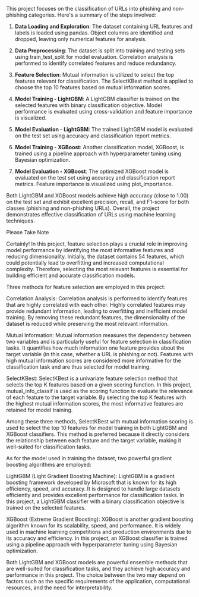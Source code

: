 This project focuses on the classification of URLs into phishing and non-phishing categories. Here's a summary of the steps involved:

1. **Data Loading and Exploration**: The dataset containing URL features and labels is loaded using pandas. Object columns are identified and dropped, leaving only numerical features for analysis.

2. **Data Preprocessing**: The dataset is split into training and testing sets using train_test_split for model evaluation. Correlation analysis is performed to identify correlated features and reduce redundancy.

3. **Feature Selection**: Mutual information is utilized to select the top features relevant for classification. The SelectKBest method is applied to choose the top 10 features based on mutual information scores.

4. **Model Training - LightGBM**: A LightGBM classifier is trained on the selected features with binary classification objective. Model performance is evaluated using cross-validation and feature importance is visualized.

5. **Model Evaluation - LightGBM**: The trained LightGBM model is evaluated on the test set using accuracy and classification report metrics.

6. **Model Training - XGBoost**: Another classification model, XGBoost, is trained using a pipeline approach with hyperparameter tuning using Bayesian optimization.

7. **Model Evaluation - XGBoost**: The optimized XGBoost model is evaluated on the test set using accuracy and classification report metrics. Feature importance is visualized using plot_importance.

Both LightGBM and XGBoost models achieve high accuracy (close to 1.00) on the test set and exhibit excellent precision, recall, and F1-score for both classes (phishing and non-phishing URLs). Overall, the project demonstrates effective classification of URLs using machine learning techniques.

Please Take Note

Certainly! In this project, feature selection plays a crucial role in improving model performance by identifying the most informative features and reducing dimensionality. Initially, the dataset contains 54 features, which could potentially lead to overfitting and increased computational complexity. Therefore, selecting the most relevant features is essential for building efficient and accurate classification models.

Three methods for feature selection are employed in this project:

Correlation Analysis: Correlation analysis is performed to identify features that are highly correlated with each other. Highly correlated features may provide redundant information, leading to overfitting and inefficient model training. By removing these redundant features, the dimensionality of the dataset is reduced while preserving the most relevant information.

Mutual Information: Mutual information measures the dependency between two variables and is particularly useful for feature selection in classification tasks. It quantifies how much information one feature provides about the target variable (in this case, whether a URL is phishing or not). Features with high mutual information scores are considered more informative for the classification task and are thus selected for model training.

SelectKBest: SelectKBest is a univariate feature selection method that selects the top K features based on a given scoring function. In this project, mutual_info_classif is used as the scoring function to evaluate the relevance of each feature to the target variable. By selecting the top K features with the highest mutual information scores, the most informative features are retained for model training.

Among these three methods, SelectKBest with mutual information scoring is used to select the top 10 features for model training in both LightGBM and XGBoost classifiers. This method is preferred because it directly considers the relationship between each feature and the target variable, making it well-suited for classification tasks.

As for the model used in training the dataset, two powerful gradient boosting algorithms are employed:

LightGBM (Light Gradient Boosting Machine): LightGBM is a gradient boosting framework developed by Microsoft that is known for its high efficiency, speed, and accuracy. It is designed to handle large datasets efficiently and provides excellent performance for classification tasks. In this project, a LightGBM classifier with a binary classification objective is trained on the selected features.

XGBoost (Extreme Gradient Boosting): XGBoost is another gradient boosting algorithm known for its scalability, speed, and performance. It is widely used in machine learning competitions and production environments due to its accuracy and efficiency. In this project, an XGBoost classifier is trained using a pipeline approach with hyperparameter tuning using Bayesian optimization.

Both LightGBM and XGBoost models are powerful ensemble methods that are well-suited for classification tasks, and they achieve high accuracy and performance in this project. The choice between the two may depend on factors such as the specific requirements of the application, computational resources, and the need for interpretability.

